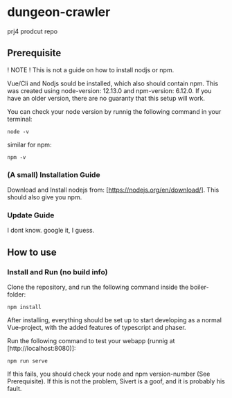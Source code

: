 # dungeon-crawler
prj4 prodcut repo


## Prerequisite

! NOTE ! This is not a guide on how to install nodjs or npm.

Vue/Cli and Nodjs sould be installed, which also should contain npm. This was created using node-version: 12.13.0 and npm-version: 6.12.0. If you have an older version, there are no guaranty that this setup will work.

You can check your node version by runnig the following command in your terminal:

```
node -v
```

similar for npm:

```
npm -v
```

### (A small) Installation Guide

Download and Install nodejs from: [https://nodejs.org/en/download/].
This should also give you npm. 


### Update Guide
I dont know. google it, I guess.

## How to use

### Install and Run (no build info)
Clone the repository, and run the following command inside the boiler-folder:

```
npm install
```
After installing, everything should be set up to start developing as a normal Vue-project, with the added features of typescript and phaser. 

Run the following command to test your webapp (runnig at [http://localhost:8080)]:

```
npm run serve
```

If this fails, you should check your node and npm version-number (See Prerequisite). If this is not the problem, Sivert is a goof, and it is probably his fault.









